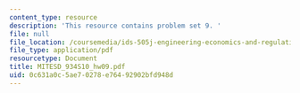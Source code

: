```yaml
---
content_type: resource
description: 'This resource contains problem set 9. '
file: null
file_location: /coursemedia/ids-505j-engineering-economics-and-regulation-of-the-electric-power-sector-spring-2010/0c631a0c5ae70278e76492902bfd948d_MITESD_934S10_hw09.pdf
file_type: application/pdf
resourcetype: Document
title: MITESD_934S10_hw09.pdf
uid: 0c631a0c-5ae7-0278-e764-92902bfd948d
---
```

